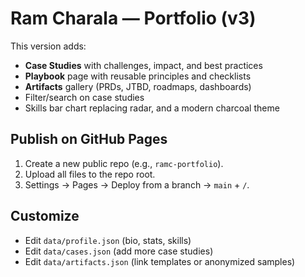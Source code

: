 # Ram Charala — Portfolio (v3)

This version adds:
- **Case Studies** with challenges, impact, and best practices
- **Playbook** page with reusable principles and checklists
- **Artifacts** gallery (PRDs, JTBD, roadmaps, dashboards)
- Filter/search on case studies
- Skills bar chart replacing radar, and a modern charcoal theme

## Publish on GitHub Pages
1. Create a new public repo (e.g., `ramc-portfolio`).
2. Upload all files to the repo root.
3. Settings → Pages → Deploy from a branch → `main` + `/`.

## Customize
- Edit `data/profile.json` (bio, stats, skills)
- Edit `data/cases.json` (add more case studies)
- Edit `data/artifacts.json` (link templates or anonymized samples)
